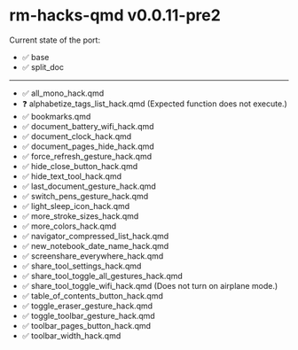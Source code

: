 # rm-hacks-qmd v0.0.11-pre2

Current state of the port:

- ✅ base
- ✅ split_doc

---

- ✅ all_mono_hack.qmd
- ❓ alphabetize_tags_list_hack.qmd (Expected function does not execute.)
- ✅ bookmarks.qmd
- ✅ document_battery_wifi_hack.qmd
- ✅ document_clock_hack.qmd
- ✅ document_pages_hide_hack.qmd
- ✅ force_refresh_gesture_hack.qmd
- ✅ hide_close_button_hack.qmd
- ✅ hide_text_tool_hack.qmd
- ✅ last_document_gesture_hack.qmd
- ✅ switch_pens_gesture_hack.qmd
- ✅ light_sleep_icon_hack.qmd
- ✅ more_stroke_sizes_hack.qmd
- ✅ more_colors_hack.qmd
- ✅ navigator_compressed_list_hack.qmd
- ✅ new_notebook_date_name_hack.qmd
- ✅ screenshare_everywhere_hack.qmd
- ✅ share_tool_settings_hack.qmd
- ✅ share_tool_toggle_all_gestures_hack.qmd
- ✅ share_tool_toggle_wifi_hack.qmd (Does not turn on airplane mode.)
- ✅ table_of_contents_button_hack.qmd
- ✅ toggle_eraser_gesture_hack.qmd
- ✅ toggle_toolbar_gesture_hack.qmd
- ✅ toolbar_pages_button_hack.qmd
- ✅ toolbar_width_hack.qmd
